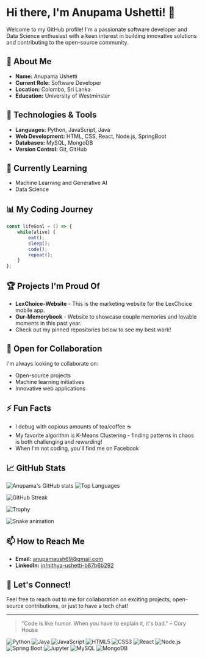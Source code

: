 # Hi there, I'm Anupama Ushetti! 👋

Welcome to my GitHub profile! I'm a passionate software developer and Data Science enthusiast with a keen interest in building innovative solutions and contributing to the open-source community.

## 🚀 About Me
* **Name:** Anupama Ushetti
* **Current Role:** Software Developer
* **Location:** Colombo, Sri Lanka
* **Education:** University of Westminster

## 🔧 Technologies & Tools
* **Languages:** Python, JavaScript, Java
* **Web Development:** HTML, CSS, React, Node.js, SpringBoot
* **Databases:** MySQL, MongoDB
* **Version Control:** Git, GitHub

## 🌱 Currently Learning
* Machine Learning and Generative AI
* Data Science

## 📊 My Coding Journey
```javascript
const lifeGoal = () => {
    while(alive) {
        eat();
        sleep();
        code();
        repeat();
    }
};
```

## 🏆 Projects I'm Proud Of
- **LexChoice-Website** - This is the marketing website for the LexChoice mobile app.
- **Our-Memorybook** - Website to showcase couple memories and lovable moments in this past year.
- Check out my pinned repositories below to see my best work!

## 🤝 Open for Collaboration
I'm always looking to collaborate on:
- Open-source projects
- Machine learning initiatives
- Innovative web applications

## ⚡ Fun Facts
- I debug with copious amounts of tea/coffee ☕
- My favorite algorithm is K-Means Clustering - finding patterns in chaos is both challenging and rewarding!
- When I'm not coding, you'll find me on Facebook

## 📈 GitHub Stats
![Anupama's GitHub stats](https://github-readme-stats.vercel.app/api?username=AnupamaUshetti&show_icons=true&theme=radical)
![Top Languages](https://github-readme-stats.vercel.app/api/top-langs/?username=AnupamaUshetti&layout=compact&theme=radical)

<!-- GitHub streak stats -->
![GitHub Streak](https://streak-stats.demolab.com?user=AnupamaUshetti&theme=radical)

<!-- Alternative trophies display -->
![Trophy](https://github-profile-trophy.vercel.app/?username=AnupamaUshetti&theme=dracula&column=7)

<!-- GitHub contributions -->
![Snake animation](https://github.com/AnupamaUshetti/AnupamaUshetti/blob/output/github-contribution-grid-snake.svg)


## 📫 How to Reach Me
* **Email:** anupamaush69@gmail.com
* **LinkedIn:** [in/nithya-ushetti-b87b6b292](https://www.linkedin.com/in/nithya-ushetti-b87b6b292/)

## 💬 Let's Connect!
Feel free to reach out to me for collaboration on exciting projects, open-source contributions, or just to have a tech chat!

---

> "Code is like humor. When you have to explain it, it's bad." – Cory House

<!-- Add these badges to showcase your skills -->
![Python](https://img.shields.io/badge/-Python-3776AB?style=flat&logo=python&logoColor=white)
![Java](https://img.shields.io/badge/-Java-007396?style=flat&logo=java&logoColor=white)
![JavaScript](https://img.shields.io/badge/-JavaScript-F7DF1E?style=flat&logo=javascript&logoColor=black)
![HTML5](https://img.shields.io/badge/-HTML5-E34F26?style=flat&logo=html5&logoColor=white)
![CSS3](https://img.shields.io/badge/-CSS3-1572B6?style=flat&logo=css3&logoColor=white)
![React](https://img.shields.io/badge/-React-61DAFB?style=flat&logo=react&logoColor=black)
![Node.js](https://img.shields.io/badge/-Node.js-339933?style=flat&logo=node.js&logoColor=white)
![Spring Boot](https://img.shields.io/badge/-Spring%20Boot-6DB33F?style=flat&logo=spring-boot&logoColor=white)
![Jupyter](https://img.shields.io/badge/-Jupyter-F37626?style=flat&logo=jupyter&logoColor=white)
![MySQL](https://img.shields.io/badge/-MySQL-4479A1?style=flat&logo=mysql&logoColor=white)
![MongoDB](https://img.shields.io/badge/-MongoDB-47A248?style=flat&logo=mongodb&logoColor=white)
